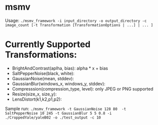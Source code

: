 # msmv
Usage: `./msmv_framework -i input_directory -o output_directory -c image_count [-t Transformation [TransformationOptions | ...] | ... ]`

# Currently Supported Transformations:
* BrightAndContrast(aplha, bias): alpha * x + bias
* SaltPepperNoise(black, white): 
* GaussianNoise(mean, stddev):
* GaussianBlur(windows_x, windows_y, stddev):
* Compresssion(compression_type, level): only JPEG or PNG supported
* Resize(size_x, size_y):
* LensDistort(k1,k2,p1,p2):





Sample run: 
`./msmv_framework -t GaussianNoise 128 80  -t SaltPepperNoise 10 245 -t GaussianBlur 5 5 0.8 -i ./CroppedYale/yaleB02 -o ./test_output -c 10`

